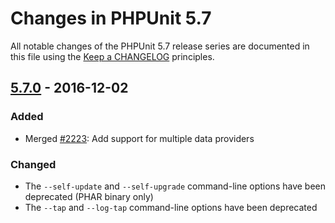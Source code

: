 # Changes in PHPUnit 5.7

All notable changes of the PHPUnit 5.7 release series are documented in this file using the [Keep a CHANGELOG](http://keepachangelog.com/) principles.

## [5.7.0] - 2016-12-02

### Added

* Merged [#2223](https://github.com/sebastianbergmann/phpunit/pull/2223): Add support for multiple data providers

### Changed

* The `--self-update` and `--self-upgrade` command-line options have been deprecated (PHAR binary only)
* The `--tap` and `--log-tap` command-line options have been deprecated

[5.7.0]: https://github.com/sebastianbergmann/phpunit/compare/5.6...5.7.0

